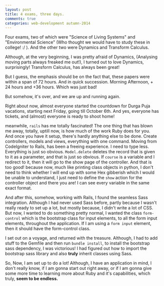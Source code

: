 ```yaml
---
layout: post
title: 4 exams, three days.
comments: true
categories: web-development autumn-2014
---
```


Four exams, two of which were "Science of Living Systems" and "Environmental Science" (Who thought we would have to study these in college! :/ ). And the other two were Dynamics and Transform Calculus.

Although, at the very beginning, I was pretty afraid of Dynamics, (Analysing moving parts always freaked me out!), I turned out to love Dynamics, surprisingly! Transform Calculus, has always been great!

But I guess, the emphasis should be on the fact that, these papers were within a span of 72 hours. And in quick succession. Morning Afternoon, + 24 hours and +36 hours. Which was just bad!

But somehow, it's over, and we are up and running again.

Right about now, almost everyone started the countdown for Durga Puja vacations, starting next Friday, going till October 6th. And yes, everyone has tickets, and (almost) everyone is ready to shoot home!

meanwhile, `rails` has me totally fascinated! The one thing that has blown me away, totally, uptill now, is how much of the work Ruby does for you. And once you have it setup, there's hardly anything else to be done. Create controllers, models and views, everything with one command. Moving from CodeIgniter to Rails, has been a freeing experience. I need to type less. Everything is just so obvious. `Model.delete` deletes the record that is given to it as a parameter, and that is just so obvious. If `course` is a variable and I redirect to it, then it will go to the show page of the controller. And that is too good! because now, much like printing class objects in python, I don't need to think whether I will end up with some Hex gibberish which I would be unable to understand, I just need to define the `show` action for the controller object and there you are! I can see every variable in the same exact format.

And after this, somehow, working with Rails, I found the seamless Sass integration. Although I had never used Sass before, partly because I wasn't really ready to set up a lot, but mostly because, I didn't write a lot of CSS. But now, I wanted to do something pretty normal, I wanted the class `form-control` which is the bootstrap class for input elements, to all the form input elements, throughout the application. If I am using a `form input` element, then it should have the form-control class.

I set out on a voyage, and returned with the treasure. Although, I had to add stuff to the Gemfile and then run `bundle install`, to install the bootstrap sass dependency, I was victorious! I had figured out how to import the bootstrap sass library and also **truly** inherit classes using Sass.

So, Now, I am set up to do a lot! Although, I have an application in mind, I don't really know, if I am gonna start out right away, or if I am gonna give some more time to learning more about Ruby and it's capabilities, which truly, **seem to be endless.**
